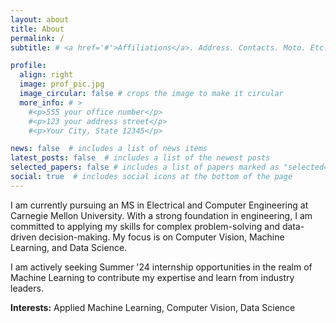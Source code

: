 ```yaml
---
layout: about
title: About
permalink: /
subtitle: # <a href='#'>Affiliations</a>. Address. Contacts. Moto. Etc.

profile:
  align: right
  image: prof_pic.jpg
  image_circular: false # crops the image to make it circular
  more_info: # >
    #<p>555 your office number</p>
    #<p>123 your address street</p>
    #<p>Your City, State 12345</p>

news: false  # includes a list of news items
latest_posts: false  # includes a list of the newest posts
selected_papers: false # includes a list of papers marked as "selected={true}"
social: true  # includes social icons at the bottom of the page
---
```


I am currently pursuing an MS in Electrical and Computer Engineering at Carnegie Mellon University. With a strong foundation in engineering, I am committed to applying my skills for complex problem-solving and data-driven decision-making. My focus is on Computer Vision, Machine Learning, and Data Science.

I am actively seeking Summer '24 internship opportunities in the realm of Machine Learning to contribute my expertise and learn from industry leaders.

**Interests:** Applied Machine Learning, Computer Vision, Data Science
